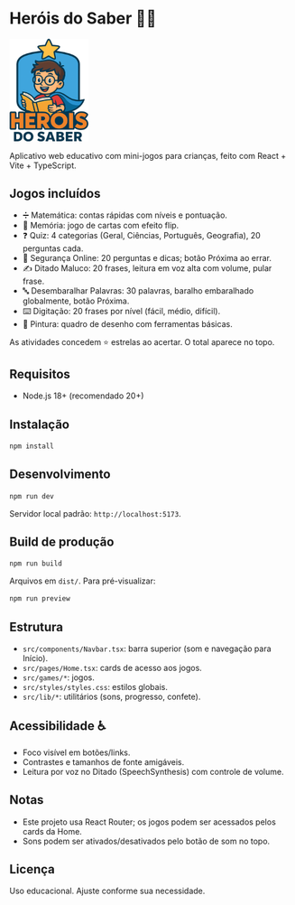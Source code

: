 # Heróis do Saber 🦸✨

<img alt="Heróis do Saber" src="public/logo.png" width="140" />

Aplicativo web educativo com mini-jogos para crianças, feito com React + Vite + TypeScript.

## Jogos incluídos
- ➗ Matemática: contas rápidas com níveis e pontuação.
- 🧠 Memória: jogo de cartas com efeito flip.
- ❓ Quiz: 4 categorias (Geral, Ciências, Português, Geografia), 20 perguntas cada.
- 🔐 Segurança Online: 20 perguntas e dicas; botão Próxima ao errar.
- ✍️ Ditado Maluco: 20 frases, leitura em voz alta com volume, pular frase.
- 🔤 Desembaralhar Palavras: 30 palavras, baralho embaralhado globalmente, botão Próxima.
- ⌨️ Digitação: 20 frases por nível (fácil, médio, difícil).
- 🎨 Pintura: quadro de desenho com ferramentas básicas.

As atividades concedem ⭐ estrelas ao acertar. O total aparece no topo.

## Requisitos
- Node.js 18+ (recomendado 20+)

## Instalação
```bash
npm install
```

## Desenvolvimento
```bash
npm run dev
```
Servidor local padrão: `http://localhost:5173`.

## Build de produção
```bash
npm run build
```
Arquivos em `dist/`. Para pré-visualizar:
```bash
npm run preview
```

## Estrutura
- `src/components/Navbar.tsx`: barra superior (som e navegação para Início).
- `src/pages/Home.tsx`: cards de acesso aos jogos.
- `src/games/*`: jogos.
- `src/styles/styles.css`: estilos globais.
- `src/lib/*`: utilitários (sons, progresso, confete).

## Acessibilidade ♿
- Foco visível em botões/links.
- Contrastes e tamanhos de fonte amigáveis.
- Leitura por voz no Ditado (SpeechSynthesis) com controle de volume.

## Notas
- Este projeto usa React Router; os jogos podem ser acessados pelos cards da Home.
- Sons podem ser ativados/desativados pelo botão de som no topo.

## Licença
Uso educacional. Ajuste conforme sua necessidade.